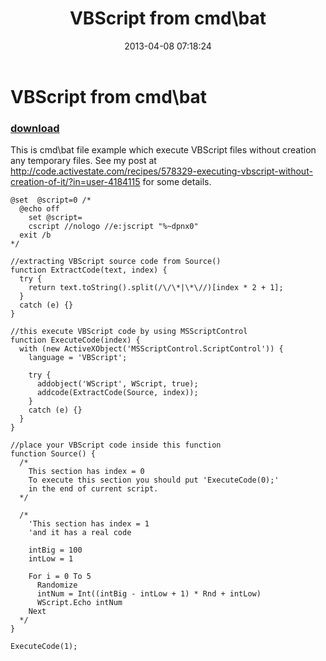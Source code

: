 ﻿---
pid:            4085
poster:         greg zakharov
title:          VBScript from cmd\bat
date:           2013-04-08 07:18:24
format:         text
parent:         0
parent:         0

---

# VBScript from cmd\bat

### [download](4085.txt)

This is cmd\bat file example which execute VBScript files without creation any temporary files. See my post at http://code.activestate.com/recipes/578329-executing-vbscript-without-creation-of-it/?in=user-4184115 for some details.

```text
@set  @script=0 /*
  @echo off
    set @script=
    cscript //nologo //e:jscript "%~dpnx0"
  exit /b
*/

//extracting VBScript source code from Source()
function ExtractCode(text, index) {
  try {
    return text.toString().split(/\/\*|\*\//)[index * 2 + 1];
  }
  catch (e) {}
}

//this execute VBScript code by using MSScriptControl
function ExecuteCode(index) {
  with (new ActiveXObject('MSScriptControl.ScriptControl')) {
    language = 'VBScript';

    try {
      addobject('WScript', WScript, true);
      addcode(ExtractCode(Source, index));
    }
    catch (e) {}
  }
}

//place your VBScript code inside this function
function Source() {
  /*
    This section has index = 0
    To execute this section you should put 'ExecuteCode(0);'
    in the end of current script.
  */

  /*
    'This section has index = 1
    'and it has a real code

    intBig = 100
    intLow = 1

    For i = 0 To 5
      Randomize
      intNum = Int((intBig - intLow + 1) * Rnd + intLow)
      WScript.Echo intNum
    Next
  */
}

ExecuteCode(1);
```

